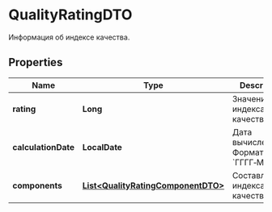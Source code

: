 

# QualityRatingDTO

Информация об индексе качества.

## Properties

| Name | Type | Description | Notes |
|------------ | ------------- | ------------- | -------------|
|**rating** | **Long** | Значение индекса качества. |  |
|**calculationDate** | **LocalDate** | Дата вычисления.  Формат даты: &#x60;ГГГГ‑ММ‑ДД&#x60;.  |  |
|**components** | [**List&lt;QualityRatingComponentDTO&gt;**](QualityRatingComponentDTO.md) | Составляющие индекса качества. |  |



